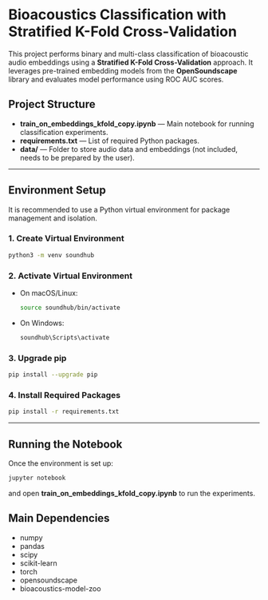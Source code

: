 # Bioacoustics Classification with Stratified K-Fold Cross-Validation

This project performs binary and multi-class classification of bioacoustic audio embeddings using a **Stratified K-Fold Cross-Validation** approach. It leverages pre-trained embedding models from the **OpenSoundscape** library and evaluates model performance using ROC AUC scores.

## Project Structure

- **train_on_embeddings_kfold_copy.ipynb** — Main notebook for running classification experiments.
- **requirements.txt** — List of required Python packages.
- **data/** — Folder to store audio data and embeddings (not included, needs to be prepared by the user).

---

## Environment Setup

It is recommended to use a Python virtual environment for package management and isolation.

### 1. Create Virtual Environment

```bash
python3 -m venv soundhub
```

### 2. Activate Virtual Environment

- On macOS/Linux:
  ```bash
  source soundhub/bin/activate 
  ```

- On Windows:
  ```bash
  soundhub\Scripts\activate
  ```

### 3. Upgrade pip

```bash
pip install --upgrade pip
```

### 4. Install Required Packages

```bash
pip install -r requirements.txt
```

---

## Running the Notebook

Once the environment is set up:

```bash
jupyter notebook
```

and open **train_on_embeddings_kfold_copy.ipynb** to run the experiments.



## Main Dependencies

- numpy
- pandas
- scipy
- scikit-learn
- torch
- opensoundscape
- bioacoustics-model-zoo


